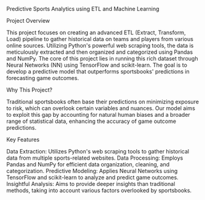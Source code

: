 Predictive Sports Analytics using ETL and Machine Learning

Project Overview

This project focuses on creating an advanced ETL (Extract, Transform, Load) pipeline to gather historical data on teams and players from various online sources. Utilizing Python's powerful web scraping tools, the data is meticulously extracted and then organized and categorized using Pandas and NumPy. The core of this project lies in running this rich dataset through Neural Networks (NN) using TensorFlow and scikit-learn. The goal is to develop a predictive model that outperforms sportsbooks' predictions in forecasting game outcomes.

Why This Project?

Traditional sportsbooks often base their predictions on minimizing exposure to risk, which can overlook certain variables and nuances. Our model aims to exploit this gap by accounting for natural human biases and a broader range of statistical data, enhancing the accuracy of game outcome predictions.

Key Features

Data Extraction: Utilizes Python's web scraping tools to gather historical data from multiple sports-related websites.
Data Processing: Employs Pandas and NumPy for efficient data organization, cleaning, and categorization.
Predictive Modeling: Applies Neural Networks using TensorFlow and scikit-learn to analyze and predict game outcomes.
Insightful Analysis: Aims to provide deeper insights than traditional methods, taking into account various factors overlooked by sportsbooks.
